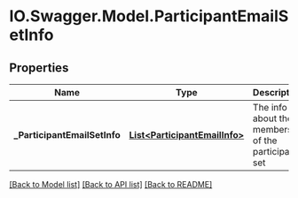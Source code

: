 # IO.Swagger.Model.ParticipantEmailSetInfo
## Properties

Name | Type | Description | Notes
------------ | ------------- | ------------- | -------------
**_ParticipantEmailSetInfo** | [**List&lt;ParticipantEmailInfo&gt;**](ParticipantEmailInfo.md) | The info about the members of the participant set | [optional] 

[[Back to Model list]](../README.md#documentation-for-models) [[Back to API list]](../README.md#documentation-for-api-endpoints) [[Back to README]](../README.md)


